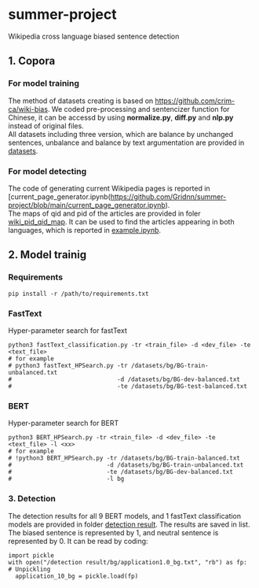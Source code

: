 # summer-project
Wikipedia cross language biased sentence detection
## 1. Copora
### For model training
The method of datasets creating is based on https://github.com/crim-ca/wiki-bias. We coded pre-processing and sentencizer function for Chinese, it can be accessd by using **normalize.py**, **diff.py** and **nlp.py** instead of original files.  
All datasets including three version, which are balance by unchanged sentences, unbalance and balance by text argumentation are provided in [datasets](https://github.com/Gridnn/summer-project/tree/main/datasets).
### For model detecting
The code of generating current Wikipedia pages is reported in [current_page_generator.ipynb(https://github.com/Gridnn/summer-project/blob/main/current_page_generator.ipynb).  
The maps of qid and pid of the articles are provided in foler [wiki_pid_qid_map](https://github.com/Gridnn/summer-project/tree/main/wiki_pid_qid_map). It can be used to find the articles appearing in both languages, which is reported in [example.ipynb](https://github.com/Gridnn/summer-project/blob/main/example.ipynb).



## 2. Model trainig
### Requirements
```
pip install -r /path/to/requirements.txt
```
### FastText
Hyper-parameter search for fastText
```
python3 fastText_classification.py -tr <train_file> -d <dev_file> -te <text_file>
# for example
# python3 fastText_HPSearch.py -tr /datasets/bg/BG-train-unbalanced.txt 
#                              -d /datasets/bg/BG-dev-balanced.txt
#                              -te /datasets/bg/BG-test-balanced.txt
```
### BERT
Hyper-parameter search for BERT
```
python3 BERT_HPSearch.py -tr <train_file> -d <dev_file> -te <text_file> -l <xx>
# for example
# !python3 BERT_HPSearch.py -tr /datasets/bg/BG-train-balanced.txt 
#                           -d /datasets/bg/BG-train-unbalanced.txt 
#                           -te /datasets/bg/BG-dev-balanced.txt 
#                           -l bg
```

### 3. Detection
The detection results for all 9 BERT models, and 1 fastText classification models are provided in folder [detection result](https://github.com/Gridnn/summer-project/tree/main/detection%20result). The results are saved in list. The biased sentence is represented by 1, and neutral sentence is represented by 0. It can be read by coding:
```
import pickle
with open("/detection result/bg/application1.0_bg.txt", "rb") as fp:   # Unpickling
  application_10_bg = pickle.load(fp)
```
